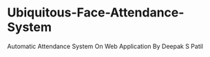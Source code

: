 # Ubiquitous-Face-Attendance-System
Automatic Attendance System On Web Application
By Deepak S Patil
